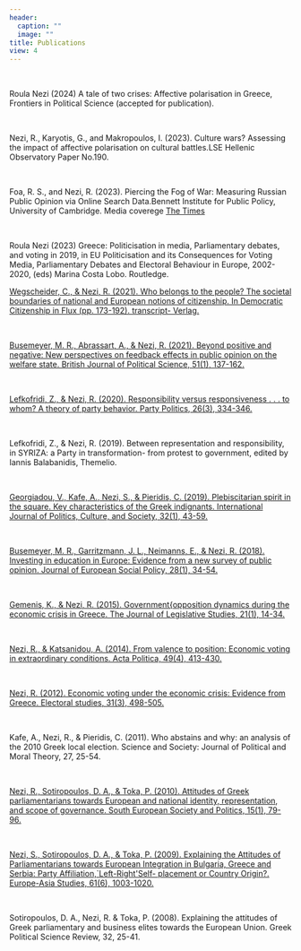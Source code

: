 ```yaml
---
header:
  caption: ""
  image: ""
title: Publications
view: 4
---
```


<br>

Roula Nezi (2024) A tale of two crises: Affective polarisation in Greece, Frontiers in Political Science
(accepted for publication).

<br>

Nezi, R., Karyotis, G., and Makropoulos, I. (2023). Culture wars? Assessing the impact of affective
polarisation on cultural battles.LSE Hellenic Observatory Paper No.190.

<br>

Foa, R. S., and Nezi, R. (2023). Piercing the Fog of War: Measuring Russian Public Opinion via
Online Search Data.Bennett Institute for Public Policy, University of Cambridge.
Media coverege [The Times](https://www.thetimes.co.uk/article/russia-anti-war-putin-regime-happiness-levels-2023-hm6f7fzpq)

<br>

Roula Nezi (2023) Greece: Politicisation in media, Parliamentary debates, and voting in 2019, in
EU Politicisation and its Consequences for Voting Media, Parliamentary Debates and Electoral
Behaviour in Europe, 2002-2020, (eds) Marina Costa Lobo. Routledge.
<br>


[Wegscheider, C., & Nezi, R. (2021). Who belongs to the people? The societal boundaries of national
and European notions of citizenship. In Democratic Citizenship in Flux (pp. 173-192). transcript-
Verlag.](https://www.degruyter.com/document/doi/10.14361/9783839449493-009/html)

<br>

[Busemeyer, M. R., Abrassart, A., & Nezi, R. (2021). Beyond positive and negative: New perspectives
on feedback effects in public opinion on the welfare state. British Journal of Political Science, 51(1),
137-162.](https://www.cambridge.org/core/journals/british-journal-of-political-science/article/beyond-positive-and-negative-new-perspectives-on-feedback-effects-in-public-opinion-on-the-welfare-state/C54F3DE6D5FBBDE06EB89DE6CD1047A0)

<br>

[Lefkofridi, Z., & Nezi, R. (2020). Responsibility versus responsiveness . . . to whom? A theory of
party behavior. Party Politics, 26(3), 334-346.](https://journals.sagepub.com/doi/10.1177/1354068819866076)

<br>

Lefkofridi, Z., & Nezi, R. (2019). Between representation and responsibility, in SYRIZA: a Party in
transformation- from protest to government, edited by Iannis Balabanidis, Themelio.

<br>

[Georgiadou, V., Kafe, A., Nezi, S., & Pieridis, C. (2019). Plebiscitarian spirit in the square. Key
characteristics of the Greek indignants. International Journal of Politics, Culture, and Society, 32(1),
43-59.](https://link.springer.com/article/10.1007/s10767-017-9272-8)

<br>

[Busemeyer, M. R., Garritzmann, J. L., Neimanns, E., & Nezi, R. (2018). Investing in education in
Europe: Evidence from a new survey of public opinion. Journal of European Social Policy, 28(1),
34-54.](https://journals.sagepub.com/doi/abs/10.1177/0958928717700562)

<br>

[Gemenis, K., & Nezi, R. (2015). Government{opposition dynamics during the economic crisis in
Greece. The Journal of Legislative Studies, 21(1), 14-34.](https://www.tandfonline.com/doi/abs/10.1080/13572334.2014.939562)

<br>

[Nezi, R., & Katsanidou, A. (2014). From valence to position: Economic voting in extraordinary
conditions. Acta Politica, 49(4), 413-430.](https://link.springer.com/article/10.1057/ap.2014.14)

<br>

[Nezi, R. (2012). Economic voting under the economic crisis: Evidence from Greece. Electoral
studies, 31(3), 498-505.](https://www.sciencedirect.com/science/article/abs/pii/S0261379412000285)

<br>

Kafe, A., Nezi, R., & Pieridis, C. (2011). Who abstains and why: an analysis of the 2010 Greek
local election. Science and Society: Journal of Political and Moral Theory, 27, 25-54.

<br>

[Nezi, R., Sotiropoulos, D. A., & Toka, P. (2010). Attitudes of Greek parliamentarians towards
European and national identity, representation, and scope of governance. South European Society
and Politics, 15(1), 79-96.](https://www.tandfonline.com/doi/abs/10.1080/13608746.2010.496930)

<br>

[Nezi, S., Sotiropoulos, D. A., & Toka, P. (2009). Explaining the Attitudes of Parliamentarians
towards European Integration in Bulgaria, Greece and Serbia: Party Affiliation,`Left-Right'Self-
placement or Country Origin?. Europe-Asia Studies, 61(6), 1003-1020.](https://www.tandfonline.com/doi/abs/10.1080/09668130903063542?journalCode=ceas20)

<br>

Sotiropoulos, D. A., Nezi, R. & Toka, P. (2008). Explaining the attitudes of Greek parliamentary
and business elites towards the European Union. Greek Political Science Review, 32, 25-41.

